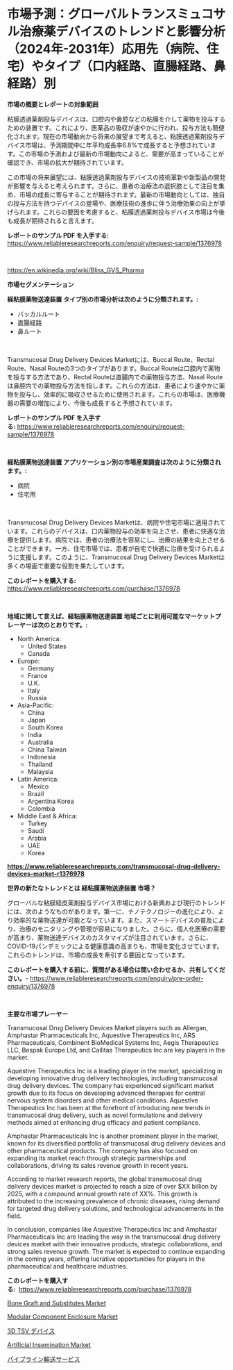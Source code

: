 <p><h1>市場予測：グローバルトランスミュコサル治療薬デバイスのトレンドと影響分析（2024年-2031年）応用先（病院、住宅）やタイプ（口内経路、直腸経路、鼻経路）別</h1></p><p><strong>市場の概要とレポートの対象範囲</strong></p>
<p><p>粘膜透過薬剤投与デバイスは、口腔内や鼻腔などの粘膜を介して薬物を投与するための装置です。これにより、医薬品の吸収が速やかに行われ、投与方法も簡便化されます。現在の市場動向から将来の展望まで考えると、粘膜透過薬剤投与デバイス市場は、予測期間中に年平均成長率6.8%で成長すると予想されています。この市場の予測および最新の市場動向によると、需要が高まっていることが確認でき、市場の拡大が期待されています。</p><p>この市場の将来展望には、粘膜透過薬剤投与デバイスの技術革新や新製品の開発が影響を与えると考えられます。さらに、患者の治療法の選択肢として注目を集め、市場の成長に寄与することが期待されます。最新の市場動向としては、独自の投与方法を持つデバイスの登場や、医療技術の進歩に伴う治療効果の向上が挙げられます。これらの要因を考慮すると、粘膜透過薬剤投与デバイス市場は今後も成長が期待されると言えます。</p></p>
<p><strong>レポートのサンプル PDF を入手する:</strong> <a href="https://www.reliableresearchreports.com/enquiry/request-sample/1376978">https://www.reliableresearchreports.com/enquiry/request-sample/1376978</a></p>
<p>&nbsp;</p>
<p><a href="https://en.wikipedia.org/wiki/Bliss_GVS_Pharma">https://en.wikipedia.org/wiki/Bliss_GVS_Pharma</a></p>
<p><strong>市場セグメンテーション</strong></p>
<p><strong>経粘膜薬物送達装置 タイプ別の市場分析は次のように分類されます。:</strong></p>
<p><ul><li>バッカルルート</li><li>直腸経路</li><li>鼻ルート</li></ul></p>
<p>&nbsp;</p>
<p><p>Transmucosal Drug Delivery Devices Marketには、Buccal Route、Rectal Route、Nasal Routeの3つのタイプがあります。Buccal Routeは口腔内で薬物を投与する方法であり、Rectal Routeは直腸内での薬物投与方法、Nasal Routeは鼻腔内での薬物投与方法を指します。これらの方法は、患者により速やかに薬物を投与し、効率的に吸収させるために使用されます。これらの市場は、医療機器の需要の増加により、今後も成長すると予想されています。</p></p>
<p><strong>レポートのサンプル PDF を入手する:</strong>&nbsp;<a href="https://www.reliableresearchreports.com/enquiry/request-sample/1376978">https://www.reliableresearchreports.com/enquiry/request-sample/1376978</a></p>
<p>&nbsp;</p>
<p><strong> 経粘膜薬物送達装置 アプリケーション別の市場産業調査は次のように分類されます。:</strong></p>
<p><ul><li>病院</li><li>住宅用</li></ul></p>
<p>&nbsp;</p>
<p><p>Transmucosal Drug Delivery Devices Marketは、病院や住宅市場に適用されています。これらのデバイスは、口内薬物投与の効率を向上させ、患者に快適な治療を提供します。病院では、患者の治療法を容易にし、治療の結果を向上させることができます。一方、住宅市場では、患者が自宅で快適に治療を受けられるように支援します。このように、Transmucosal Drug Delivery Devices Marketは多くの場面で重要な役割を果たしています。</p></p>
<p><strong>このレポートを購入する:</strong>&nbsp; <a href="https://www.reliableresearchreports.com/purchase/1376978">https://www.reliableresearchreports.com/purchase/1376978</a></p>
<p>&nbsp;</p>
<p><strong>地域に関して言えば、経粘膜薬物送達装置 地域ごとに利用可能なマーケットプレーヤーは次のとおりです。:</strong></p>
<p><ul>
    <li>
        North America:
        <ul>
            <li>United States</li>
            <li>Canada</li>
        </ul>
    </li>
    <li>
        Europe:
        <ul>
            <li>Germany</li>
            <li>France</li>
            <li>U.K.</li>
            <li>Italy</li>
            <li>Russia</li>
        </ul>
    </li>
    <li>
        Asia-Pacific:
        <ul>
            <li>China</li>
            <li>Japan</li>
            <li>South Korea</li>
            <li>India</li>
            <li>Australia</li>
            <li>China Taiwan</li>
            <li>Indonesia</li>
            <li>Thailand</li>
            <li>Malaysia</li>
        </ul>
    </li>
    <li>
        Latin America:
        <ul>
            <li>Mexico</li>
            <li>Brazil</li>
            <li>Argentina Korea</li>
            <li>Colombia</li>
        </ul>
    </li>
    <li>
        Middle East & Africa:
        <ul>
            <li>Turkey</li>
            <li>Saudi</li>
            <li>Arabia</li>
            <li>UAE</li>
            <li>Korea</li>
        </ul>
    </li>
    </ul></p>
<p><strong><a href="https://www.reliableresearchreports.com/transmucosal-drug-delivery-devices-market-r1376978">https://www.reliableresearchreports.com/transmucosal-drug-delivery-devices-market-r1376978</a></strong>&nbsp;</p>
<p><strong>世界の新たなトレンドとは 経粘膜薬物送達装置 市場？</strong></p>
<p><p>グローバルな粘膜経皮薬剤投与デバイス市場における新興および現行のトレンドには、次のようなものがあります。第一に、ナノテクノロジーの進化により、より効率的な薬物送達が可能となっています。また、スマートデバイスの普及により、治療のモニタリングや管理が容易になりました。さらに、個人化医療の需要が高まり、薬物送達デバイスのカスタマイズが注目されています。さらに、COVID-19パンデミックによる健康意識の高まりも、市場を変化させています。これらのトレンドは、市場の成長を牽引する要因となっています。</p></p>
<p><strong>このレポートを購入する前に、質問がある場合は問い合わせるか、共有してください。</strong>- <a href="https://www.reliableresearchreports.com/enquiry/pre-order-enquiry/1376978">https://www.reliableresearchreports.com/enquiry/pre-order-enquiry/1376978</a></p>
<p>&nbsp;</p>
<p><strong>主要な市場プレーヤー</strong></p>
<p><p>Transmucosal Drug Delivery Devices Market players such as Allergan, Amphastar Pharmaceuticals Inc, Aquestive Therapeutics Inc, ARS Pharmaceuticals, Combinent BioMedical Systems Inc, Aegis Therapeutics LLC, Bespak Europe Ltd, and Callitas Therapeutics Inc are key players in the market.</p><p>Aquestive Therapeutics Inc is a leading player in the market, specializing in developing innovative drug delivery technologies, including transmucosal drug delivery devices. The company has experienced significant market growth due to its focus on developing advanced therapies for central nervous system disorders and other medical conditions. Aquestive Therapeutics Inc has been at the forefront of introducing new trends in transmucosal drug delivery, such as novel formulations and delivery methods aimed at enhancing drug efficacy and patient compliance.</p><p>Amphastar Pharmaceuticals Inc is another prominent player in the market, known for its diversified portfolio of transmucosal drug delivery devices and other pharmaceutical products. The company has also focused on expanding its market reach through strategic partnerships and collaborations, driving its sales revenue growth in recent years.</p><p>According to market research reports, the global transmucosal drug delivery devices market is projected to reach a size of over $XX billion by 2025, with a compound annual growth rate of XX%. This growth is attributed to the increasing prevalence of chronic diseases, rising demand for targeted drug delivery solutions, and technological advancements in the field.</p><p>In conclusion, companies like Aquestive Therapeutics Inc and Amphastar Pharmaceuticals Inc are leading the way in the transmucosal drug delivery devices market with their innovative products, strategic collaborations, and strong sales revenue growth. The market is expected to continue expanding in the coming years, offering lucrative opportunities for players in the pharmaceutical and healthcare industries.</p></p>
<p><strong>このレポートを購入する:</strong>&nbsp;&nbsp;<a href="https://www.reliableresearchreports.com/purchase/1376978">https://www.reliableresearchreports.com/purchase/1376978</a></p>
<p><p><a href="https://github.com/cecuraprangm/Market-Research-Report-List-3/blob/main/bone-graft-and-substitutes-market.md">Bone Graft and Substitutes Market</a></p><p><a href="https://issuu.com/reportprime-2/docs/modular-component-enclosure-market-size-2030.pptx">Modular Component Enclosure Market</a></p><p><a href="https://github.com/zjkmgcs938405/Market-Research-Report-List-3/blob/main/4620130171592.md">3D TSV デバイス</a></p><p><a href="https://github.com/ChiragRP21/Market-Research-Report-List-5/blob/main/artificial-insemination-market.md">Artificial Insemination Market</a></p><p><a href="https://github.com/roulaayoub-saad/Market-Research-Report-List-2/blob/main/4611043171593.md">パイプライン輸送サービス</a></p></p>